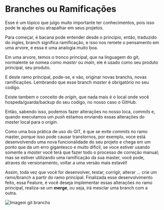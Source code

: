 # Branches ou Ramificações

Esse é um tópico que julgo muito importante ter conhecimentos, pois isso pode te ajudar e/ou atrapalhar em seus projetos.

Para começar, é bacana pode entender desde o principio, então, traduzido do ingles, branch significa ramificação, e isso nos remete o pensamento em uma arvore, e essa é uma analogia muito boa.

Em uma arvore, temos o tronco principal, que na linguagem do git, normalente se nomea como _master_ ou _main_, ele é usado como seu produto principal, seu produto.

E deste ramo principal, pode-se, e vão, originar novas branchs, novas ramificações. Lembrando que esse branch _master_ é obrigatório no seu codigo.

Existe tambem o conceito de _origin_, que nada mais é o local onde você hospeda/guarda/backup do seu codigo, no nosso caso o GitHub.

Então, sabendo isso, podemos fazer alterações no nosso loca, _commits_ e, quando executamos um _push_ estamos enviando essas alterações do _master_ local para o _origin_.

Como uma boa prática de uso do GIT, é que se evite _commits_ no ramo master, porque isso pode causar transtornos, por exemplo, voce está desenvolvendo uma nova funcionalidade do seu projeto e chega em um ponto que da um erro gigantesco e muito dificil, se voce estiver usando somente a _master_ você terá que fazer todo o processo de correção manual; mas se estiver utilizando uma ramificação da sua master, você pode, atraves do versionamento, voltar a uma versão mais estavél! 


Assim, toda vez que você for desenvolver, testar, corrigir, alterar ... crie um ramo/branch a partir do ramo principal. Finalizada esse desenvolvimento feito, essa Feature, e você deseja implementar essas alterações no ramo principal, realiza-se um __merge__, ou seja, irá mesclar uma branch com a outra.

![Imagem git branchs](https://www.nobledesktop.com/image/gitresources/git-branches-merge.png)

